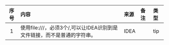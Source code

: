 | 序号 | 内容                                                                                                                | 来源     | 备注 | 类型  |
|:--:|:------------------------------------------------------------------------------------------------------------------|:-------|:---|:----|
|1| 使用file:///，必须3个/,可以让IDEA识别到是文件链接，而不是普通的字符串。 | IDEA   |    | tip |
